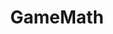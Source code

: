 ---
permalink: /tags/GameMath/
title: "GameMath"
layout: tags
author_profile: true
# taxonomy: 게임수학
---